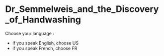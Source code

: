 # Dr_Semmelweis_and_the_Discovery_of_Handwashing

Choose your language :
- if you speak English, choose US
- if you speak French, choose FR
